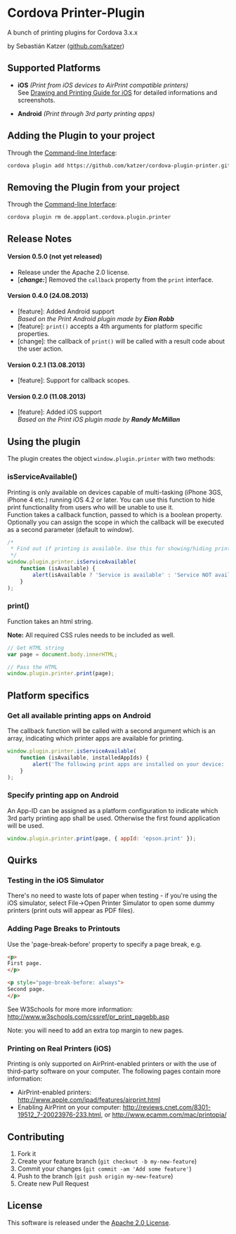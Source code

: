 Cordova Printer-Plugin
======================

A bunch of printing plugins for Cordova 3.x.x

by Sebastián Katzer ([github.com/katzer](https://github.com/katzer))

## Supported Platforms
- **iOS** *(Print from iOS devices to AirPrint compatible printers)*<br>
See [Drawing and Printing Guide for iOS](http://developer.apple.com/library/ios/documentation/2ddrawing/conceptual/drawingprintingios/Printing/Printing.html) for detailed informations and screenshots.

- **Android** *(Print through 3rd party printing apps)*

## Adding the Plugin to your project
Through the [Command-line Interface](http://cordova.apache.org/docs/en/3.0.0/guide_cli_index.md.html#The%20Command-line%20Interface):

```bash
cordova plugin add https://github.com/katzer/cordova-plugin-printer.git
```

## Removing the Plugin from your project
Through the [Command-line Interface](http://cordova.apache.org/docs/en/3.0.0/guide_cli_index.md.html#The%20Command-line%20Interface):
```
cordova plugin rm de.appplant.cordova.plugin.printer
```

## Release Notes
#### Version 0.5.0 (not yet released)
- Release under the Apache 2.0 license.
- [***change:***] Removed the `callback` property from the `print` interface.

#### Version 0.4.0 (24.08.2013)
- [feature]: Added Android support<br>
  *Based on the Print Android plugin made by* ***Eion Robb***
- [feature]: `print()` accepts a 4th arguments for platform specific properties.
- [change]: the callback of `print()` will be called with a result code about the user action.

#### Version 0.2.1 (13.08.2013)
- [feature]: Support for callback scopes.

#### Version 0.2.0 (11.08.2013)
- [feature]: Added iOS support<br>
  *Based on the Print iOS plugin made by* ***Randy McMillan***

## Using the plugin
The plugin creates the object ```window.plugin.printer``` with two methods:

### isServiceAvailable()
Printing is only available on devices capable of multi-tasking (iPhone 3GS, iPhone 4 etc.) running iOS 4.2 or later. You can use this function to hide print functionality from users who will be unable to use it.<br>
Function takes a callback function, passed to which is a boolean property. Optionally you can assign the scope in which the callback will be executed as a second parameter (default to *window*).

```javascript
/*
 * Find out if printing is available. Use this for showing/hiding print buttons.
 */
window.plugin.printer.isServiceAvailable(
    function (isAvailable) {
        alert(isAvailable ? 'Service is available' : 'Service NOT available');
    }
);
```

### print()
Function takes an html string.

**Note:** All required CSS rules needs to be included as well.

```javascript
// Get HTML string
var page = document.body.innerHTML;

// Pass the HTML
window.plugin.printer.print(page);
```

## Platform specifics

### Get all available printing apps on Android
The callback function will be called with a second argument which is an array, indicating which printer apps are available for printing.
```javascript
window.plugin.printer.isServiceAvailable(
    function (isAvailable, installedAppIds) {
        alert('The following print apps are installed on your device: ' + installedAppIds.join(', '));
    }
);
```

### Specify printing app on Android
An App-ID can be assigned as a platform configuration to indicate which 3rd party printing app shall be used. Otherwise the first found application will be used.
```javascript
window.plugin.printer.print(page, { appId: 'epson.print' });
```

## Quirks

### Testing in the iOS Simulator
There's no need to waste lots of paper when testing - if you're using the iOS simulator, select File->Open Printer Simulator to open some dummy printers (print outs will appear as PDF files).

### Adding Page Breaks to Printouts
Use the 'page-break-before' property to specify a page break, e.g.

```html
<p>
First page.
</p>

<p style="page-break-before: always">
Second page.
</p>
```

See W3Schools for more more information: http://www.w3schools.com/cssref/pr_print_pagebb.asp

Note: you will need to add an extra top margin to new pages.


### Printing on Real Printers (iOS)
Printing is only supported on AirPrint-enabled printers or with the use of third-party software on your computer. The following pages contain more information:
 - AirPrint-enabled printers: http://www.apple.com/ipad/features/airprint.html
 - Enabling AirPrint on your computer: http://reviews.cnet.com/8301-19512_7-20023976-233.html, or http://www.ecamm.com/mac/printopia/

## Contributing

1. Fork it
2. Create your feature branch (`git checkout -b my-new-feature`)
3. Commit your changes (`git commit -am 'Add some feature'`)
4. Push to the branch (`git push origin my-new-feature`)
5. Create new Pull Request

## License

This software is released under the [Apache 2.0 License](http://opensource.org/licenses/Apache-2.0).
